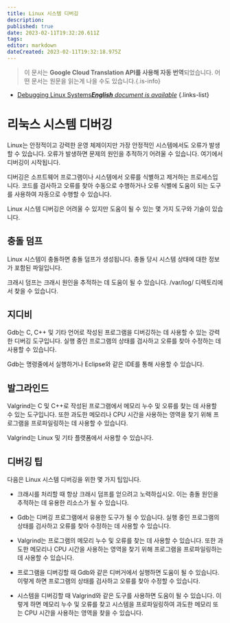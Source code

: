 ```yaml
---
title: Linux 시스템 디버깅
description: 
published: true
date: 2023-02-11T19:32:20.611Z
tags: 
editor: markdown
dateCreated: 2023-02-11T19:32:18.975Z
---
```


> 이 문서는 **Google Cloud Translation API를 사용해 자동 번역**되었습니다.
어떤 문서는 원문을 읽는게 나을 수도 있습니다.{.is-info}



- [Debugging Linux Systems***English** document is available*](/en/Knowledge-base/Linux/debugging-linux-systems)
{.links-list}


# 리눅스 시스템 디버깅

Linux는 안정적이고 강력한 운영 체제이지만 가장 안정적인 시스템에서도 오류가 발생할 수 있습니다. 오류가 발생하면 문제의 원인을 추적하기 어려울 수 있습니다. 여기에서 디버깅이 시작됩니다.

디버깅은 소프트웨어 프로그램이나 시스템에서 오류를 식별하고 제거하는 프로세스입니다. 코드를 검사하고 오류를 찾아 수동으로 수행하거나 오류 식별에 도움이 되는 도구를 사용하여 자동으로 수행할 수 있습니다.

Linux 시스템 디버깅은 어려울 수 있지만 도움이 될 수 있는 몇 가지 도구와 기술이 있습니다.

## 충돌 덤프

Linux 시스템이 충돌하면 충돌 덤프가 생성됩니다. 충돌 당시 시스템 상태에 대한 정보가 포함된 파일입니다.

크래시 덤프는 크래시 원인을 추적하는 데 도움이 될 수 있습니다. /var/log/ 디렉토리에서 찾을 수 있습니다.

## 지디비

Gdb는 C, C++ 및 기타 언어로 작성된 프로그램을 디버깅하는 데 사용할 수 있는 강력한 디버깅 도구입니다. 실행 중인 프로그램의 상태를 검사하고 오류를 찾아 수정하는 데 사용할 수 있습니다.

Gdb는 명령줄에서 실행하거나 Eclipse와 같은 IDE를 통해 사용할 수 있습니다.

## 발그라인드

Valgrind는 C 및 C++로 작성된 프로그램에서 메모리 누수 및 오류를 찾는 데 사용할 수 있는 도구입니다. 또한 과도한 메모리나 CPU 시간을 사용하는 영역을 찾기 위해 프로그램을 프로파일링하는 데 사용할 수 있습니다.

Valgrind는 Linux 및 기타 플랫폼에서 사용할 수 있습니다.

## 디버깅 팁

다음은 Linux 시스템 디버깅을 위한 몇 가지 팁입니다.

- 크래시를 처리할 때 항상 크래시 덤프를 얻으려고 노력하십시오. 이는 충돌 원인을 추적하는 데 유용한 리소스가 될 수 있습니다.

- Gdb는 디버깅 프로그램에서 유용한 도구가 될 수 있습니다. 실행 중인 프로그램의 상태를 검사하고 오류를 찾아 수정하는 데 사용할 수 있습니다.

- Valgrind는 프로그램의 메모리 누수 및 오류를 찾는 데 사용할 수 있습니다. 또한 과도한 메모리나 CPU 시간을 사용하는 영역을 찾기 위해 프로그램을 프로파일링하는 데 사용할 수 있습니다.

- 프로그램을 디버깅할 때 Gdb와 같은 디버거에서 실행하면 도움이 될 수 있습니다. 이렇게 하면 프로그램의 상태를 검사하고 오류를 찾아 수정할 수 있습니다.

- 시스템을 디버깅할 때 Valgrind와 같은 도구를 사용하면 도움이 될 수 있습니다. 이렇게 하면 메모리 누수 및 오류를 찾고 시스템을 프로파일링하여 과도한 메모리 또는 CPU 시간을 사용하는 영역을 찾을 수 있습니다.